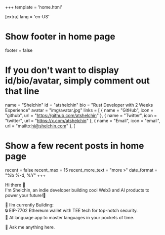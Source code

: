 +++
template = 'home.html'

[extra]
lang = 'en-US'

# Show footer in home page
footer = false

# If you don't want to display id/bio/avatar, simply comment out that line
name = "Shelchin"
id = "atshelchin"
bio = "Rust Developer with 2 Weeks Experience"
avatar = "img/avatar.jpg"
links = [
    { name = "GitHub", icon = "github", url = "https://github.com/atshelchin" },
    { name = "Twitter", icon = "twitter", url = "https://x.com/atshelchin" },
    { name = "Email", icon = "email", url = "mailto:hi@shelchin.com" },
]

# Show a few recent posts in home page
recent = false
recent_max = 15
recent_more_text = "more »"
date_format = "%b %-d, %Y"
+++

Hi there 👏  
I'm Shelchin, an indie developer building cool Web3 and AI products to power your future!🚀

 
🌱 I’m currently Building:  
🔒 EIP-7702 Ethereum wallet with TEE tech for top-notch security.  
🧠 AI language app to master languages in your pockets of time.  

💬 Ask me anything here.